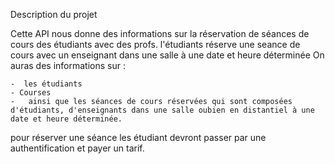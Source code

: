 Description du projet 

Cette API nous donne des informations sur la réservation de séances de cours des étudiants avec des profs.
l'étudiants réserve une seance de cours avec un enseignant dans une salle à une date et heure déterminée
On auras des informations sur :

    -  les étudiants
    - Courses 
    -   ainsi que les séances de cours réservées qui sont composées d'étudiants, d'enseignants dans une salle oubien en distantiel à une date et heure déterminée.


pour réserver une séance les étudiant devront passer par une authentification et payer un tarif.